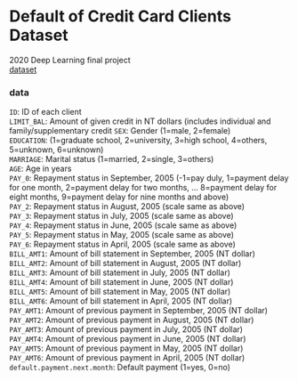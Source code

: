 # Default of Credit Card Clients Dataset
2020 Deep Learning final project  
[dataset](https://www.kaggle.com/uciml/default-of-credit-card-clients-dataset)  
### data
`ID`: ID of each client  
`LIMIT_BAL`: Amount of given credit in NT dollars (includes individual and family/supplementary credit
`SEX`: Gender (1=male, 2=female)  
`EDUCATION`: (1=graduate school, 2=university, 3=high school, 4=others, 5=unknown, 6=unknown)  
`MARRIAGE`: Marital status (1=married, 2=single, 3=others)  
`AGE`: Age in years  
`PAY_0`: Repayment status in September, 2005 (-1=pay duly, 1=payment delay for one month, 2=payment delay for two months, … 8=payment delay for eight months, 9=payment delay for nine months and above)  
`PAY_2`: Repayment status in August, 2005 (scale same as above)  
`PAY_3`: Repayment status in July, 2005 (scale same as above)  
`PAY_4`: Repayment status in June, 2005 (scale same as above)  
`PAY_5`: Repayment status in May, 2005 (scale same as above)  
`PAY_6`: Repayment status in April, 2005 (scale same as above)  
`BILL_AMT1`: Amount of bill statement in September, 2005 (NT dollar)  
`BILL_AMT2`: Amount of bill statement in August, 2005 (NT dollar)  
`BILL_AMT3`: Amount of bill statement in July, 2005 (NT dollar)  
`BILL_AMT4`: Amount of bill statement in June, 2005 (NT dollar)  
`BILL_AMT5`: Amount of bill statement in May, 2005 (NT dollar)  
`BILL_AMT6`: Amount of bill statement in April, 2005 (NT dollar)  
`PAY_AMT1`: Amount of previous payment in September, 2005 (NT dollar)  
`PAY_AMT2`: Amount of previous payment in August, 2005 (NT dollar)  
`PAY_AMT3`: Amount of previous payment in July, 2005 (NT dollar)  
`PAY_AMT4`: Amount of previous payment in June, 2005 (NT dollar)  
`PAY_AMT5`: Amount of previous payment in May, 2005 (NT dollar)  
`PAY_AMT6`: Amount of previous payment in April, 2005 (NT dollar)  
`default.payment.next.month`: Default payment (1=yes, 0=no)  